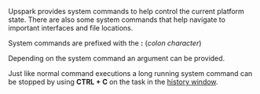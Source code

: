 <!--TITLE:System-->
<!--ABOUT:Upspark provides system commands to control the current platform state and navigate to interfaces.-->

Upspark provides system commands to help control the current platform state. There are also some system commands that help navigate to important interfaces and file locations.

System commands are prefixed with the **:** (*colon character*)

Depending on the system command an argument can be provided. 

Just like normal command executions a long running system command can be stopped by using **CTRL + C** on the task in the [history window](/tutorial#history).